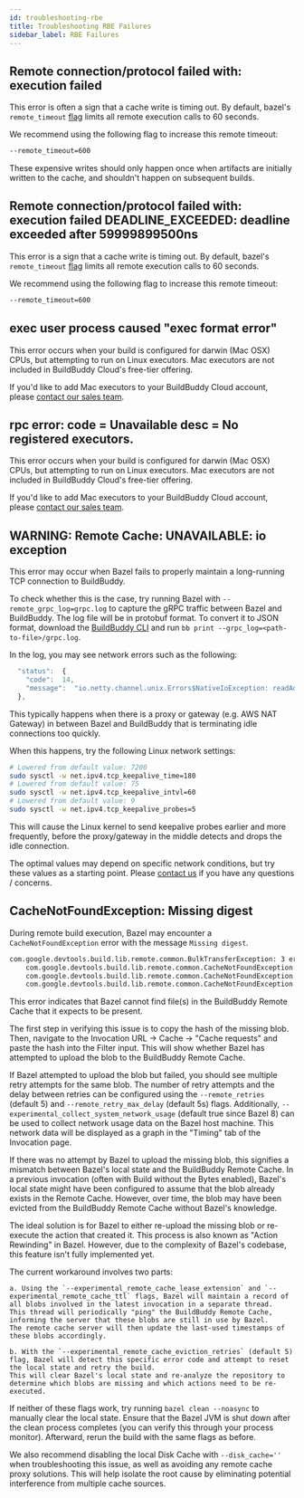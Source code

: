 ```yaml
---
id: troubleshooting-rbe
title: Troubleshooting RBE Failures
sidebar_label: RBE Failures
---
```


## Remote connection/protocol failed with: execution failed

This error is often a sign that a cache write is timing out. By default, bazel's `remote_timeout` [flag](https://docs.bazel.build/versions/master/command-line-reference.html#flag--remote_timeout) limits all remote execution calls to 60 seconds.

We recommend using the following flag to increase this remote timeout:

```bash
--remote_timeout=600
```

These expensive writes should only happen once when artifacts are initially written to the cache, and shouldn't happen on subsequent builds.

## Remote connection/protocol failed with: execution failed DEADLINE_EXCEEDED: deadline exceeded after 59999899500ns

This error is a sign that a cache write is timing out. By default, bazel's `remote_timeout` [flag](https://docs.bazel.build/versions/master/command-line-reference.html#flag--remote_timeout) limits all remote execution calls to 60 seconds.

We recommend using the following flag to increase this remote timeout:

```bash
--remote_timeout=600
```

## exec user process caused "exec format error"

This error occurs when your build is configured for darwin (Mac OSX) CPUs, but attempting to run on Linux executors. Mac executors are not included in BuildBuddy Cloud's free-tier offering.

If you'd like to add Mac executors to your BuildBuddy Cloud account, please [contact our sales team](/request-demo/).

## rpc error: code = Unavailable desc = No registered executors.

This error occurs when your build is configured for darwin (Mac OSX) CPUs, but attempting to run on Linux executors. Mac executors are not included in BuildBuddy Cloud's free-tier offering.

If you'd like to add Mac executors to your BuildBuddy Cloud account, please [contact our sales team](/request-demo/).

## WARNING: Remote Cache: UNAVAILABLE: io exception

This error may occur when Bazel fails to properly maintain a long-running TCP connection to BuildBuddy.

To check whether this is the case, try running Bazel with `--remote_grpc_log=grpc.log` to capture the gRPC traffic
between Bazel and BuildBuddy. The log file will be in protobuf format. To convert it to JSON format, download the [BuildBuddy CLI](/docs/cli) and run `bb print --grpc_log=<path-to-file>/grpc.log`.

In the log, you may see network errors such as the following:

```js
  "status":  {
    "code":  14,
    "message":  "io.netty.channel.unix.Errors$NativeIoException: readAddress(..) failed: Connection reset by peer"
  },
```

This typically happens when there is a proxy or gateway (e.g. AWS NAT Gateway) in between Bazel and BuildBuddy that is terminating idle connections too quickly.

When this happens, try the following Linux network settings:

```bash
# Lowered from default value: 7200
sudo sysctl -w net.ipv4.tcp_keepalive_time=180
# Lowered from default value: 75
sudo sysctl -w net.ipv4.tcp_keepalive_intvl=60
# Lowered from default value: 9
sudo sysctl -w net.ipv4.tcp_keepalive_probes=5
```

This will cause the Linux kernel to send keepalive probes earlier and more frequently, before the proxy/gateway in the middle detects and drops the idle connection.

The optimal values may depend on specific network conditions, but try these values as a starting point. Please [contact us](/contact/) if you have any questions / concerns.

## CacheNotFoundException: Missing digest

During remote build execution, Bazel may encounter a `CacheNotFoundException` error with the message `Missing digest`.

```bash
com.google.devtools.build.lib.remote.common.BulkTransferException: 3 errors during bulk transfer:
    com.google.devtools.build.lib.remote.common.CacheNotFoundException: Missing digest: d0387e622e30ab61e39b1b91e54ea50f9915789dde7b950fafb0863db4a32ef8/17096
    com.google.devtools.build.lib.remote.common.CacheNotFoundException: Missing digest: 9718647251c8d479142d459416079ff5cd9f45031a47aa346d8a6e719e374ffa/28630
    com.google.devtools.build.lib.remote.common.CacheNotFoundException: Missing digest: 785e0ead607a37bd9a12179051e6efe53d7fb3eb05cc291e49ad6965ee2b613d/11504
```

This error indicates that Bazel cannot find file(s) in the BuildBuddy Remote Cache that it expects to be present.

The first step in verifying this issue is to copy the hash of the missing blob.
Then, navigate to the Invocation URL -> Cache -> "Cache requests" and paste the hash into the Filter input.
This will show whether Bazel has attempted to upload the blob to the BuildBuddy Remote Cache.

If Bazel attempted to upload the blob but failed, you should see multiple retry attempts for the same blob.
The number of retry attempts and the delay between retries can be configured using the `--remote_retries` (default 5) and `--remote_retry_max_delay` (default 5s) flags.
Additionally, `--experimental_collect_system_network_usage` (default true since Bazel 8) can be used to collect network usage data on the Bazel host machine.
This network data will be displayed as a graph in the "Timing" tab of the Invocation page.

If there was no attempt by Bazel to upload the missing blob, this signifies a mismatch between Bazel's local state and the BuildBuddy Remote Cache.
In a previous invocation (often with Build without the Bytes enabled), Bazel's local state might have been configured to assume that the blob already exists in the Remote Cache.
However, over time, the blob may have been evicted from the BuildBuddy Remote Cache without Bazel's knowledge.

The ideal solution is for Bazel to either re-upload the missing blob or re-execute the action that created it.
This process is also known as "Action Rewinding" in Bazel.
However, due to the complexity of Bazel's codebase, this feature isn't fully implemented yet.

The current workaround involves two parts:

    a. Using the `--experimental_remote_cache_lease_extension` and `--experimental_remote_cache_ttl` flags, Bazel will maintain a record of all blobs involved in the latest invocation in a separate thread.
    This thread will periodically "ping" the BuildBuddy Remote Cache, informing the server that these blobs are still in use by Bazel.
    The remote cache server will then update the last-used timestamps of these blobs accordingly.

    b. With the `--experimental_remote_cache_eviction_retries` (default 5) flag, Bazel will detect this specific error code and attempt to reset the local state and retry the build.
    This will clear Bazel's local state and re-analyze the repository to determine which blobs are missing and which actions need to be re-executed.

If neither of these flags work, try running `bazel clean --noasync` to manually clear the local state.
Ensure that the Bazel JVM is shut down after the clean process completes (you can verify this through your process monitor).
Afterward, rerun the build with the same flags as before.

We also recommend disabling the local Disk Cache with `--disk_cache=''` when troubleshooting this issue, as well as avoiding any remote cache proxy solutions.
This will help isolate the root cause by eliminating potential interference from multiple cache sources.
